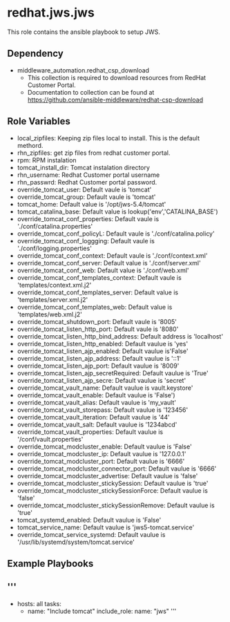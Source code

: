 redhat.jws.jws
==================================================
This role contains the ansible playbook to setup JWS.

Dependency
--------------
- middleware_automation.redhat_csp_download
    - This collection is required to download resources from RedHat Customer Portal.
    - Documentation to collection can be found at <https://github.com/ansible-middleware/redhat-csp-download>

Role Variables
--------------

- local_zipfiles: Keeping zip files local to install. This is the default methord.
- rhn_zipfiles: get zip files from redhat customer portal.
- rpm: RPM instalation
- tomcat_install_dir: Tomcat instalation directory
- rhn_username: Redhat Customer portal username
- rhn_passwrd: Redhat Customer portal password.
- override_tomcat_user: Default vaule is 'tomcat'
- override_tomcat_group: Default vaule is 'tomcat'
- tomcat_home: Default value is '/opt/jws-5.4/tomcat'
- tomcat_catalina_base: Default value is lookup('env','CATALINA_BASE')
- override_tomcat_conf_properties: Default vaule is './conf/catalina.properties'
- override_tomcat_conf_policyL: Default vaule is './conf/catalina.policy'
- override_tomcat_conf_loggging: Default vaule is './conf/logging.properties'
- override_tomcat_conf_context: Default vaule is './conf/context.xml'
- override_tomcat_conf_server: Default value is './conf/server.xml'
- override_tomcat_conf_web: Default value is './conf/web.xml'
- override_tomcat_conf_templates_context: Default vaule is 'templates/context.xml.j2'
- override_tomcat_conf_templates_server: Default value is 'templates/server.xml.j2'
- override_tomcat_conf_templates_web: Default value is 'templates/web.xml.j2'
- override_tomcat_shutdown_port: Default vaule is '8005'
- override_tomcat_listen_http_port: Default vaule is '8080'
- override_tomcat_listen_http_bind_address: Default address is 'localhost'
- override_tomcat_listen_http_enabled: Default vaulue is 'yes'
- override_tomcat_listen_ajp_enabled: Default vaulue is'False'
- override_tomcat_listen_ajp_address: Default vaulue is '::1'
- override_tomcat_listen_ajp_port: Default vaulue is '8009'
- override_tomcat_listen_ajp_secretRequired: Default vaulue is 'True'
- override_tomcat_listen_ajp_secre: Default vaulue is 'secret'
- override_tomcat_vault_name: Default vaulue is vault.keystore'
- override_tomcat_vault_enable: Default vaulue is 'False')
- override_tomcat_vault_alias: Default vaulue is 'my_vault'
- override_tomcat_vault_storepass: Default vaulue is '123456'
- override_tomcat_vault_iteration: Default vaulue is '44'
- override_tomcat_vault_salt: Default vaulue is '1234abcd'
- override_tomcat_vault_properties: Default vaulue is '/conf/vault.properties'
- override_tomcat_modcluster_enable: Default vaulue is 'False'
- override_tomcat_modcluster_ip: Default vaulue is '127.0.0.1'
- override_tomcat_modcluster_port: Default vaulue is '6666'
- override_tomcat_modcluster_connector_port: Default vaulue is '6666'
- override_tomcat_modcluster_advertise: Default vaulue is 'false'
- override_tomcat_modcluster_stickySession: Default vaulue is 'true'
- override_tomcat_modcluster_stickySessionForce: Default vaulue is 'false'
- override_tomcat_modcluster_stickySessionRemove: Default vaulue is 'true'
- tomcat_systemd_enabled: Default vaulue is 'False'
- tomcat_service_name: Default vaulue is 'jws5-tomcat.service'
- override_tomcat_service_systemd: Default vaulue is '/usr/lib/systemd/system/tomcat.service'

Example Playbooks
--------------
'''
---
- hosts: all
  tasks:
    - name: "Include tomcat"
      include_role:
        name: "jws"
'''

